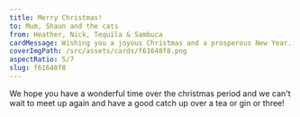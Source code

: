 ```yaml
---
title: Merry Christmas!
to: Mum, Shaun and the cats
from: Heather, Nick, Tequila & Sambuca
cardMessage: Wishing you a joyous Christmas and a prosperous New Year.
coverImgPath: /src/assets/cards/f61648f8.png
aspectRatio: 5/7
slug: f61648f8
---
```


We hope you have a wonderful time over the christmas period and we can't wait to meet up again and have a good catch up over a tea or gin or three!
